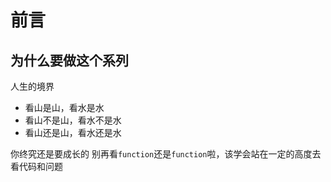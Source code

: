 # 前言

## 为什么要做这个系列

人生的境界

* 看山是山，看水是水
* 看山不是山，看水不是水
* 看山还是山，看水还是水

你终究还是要成长的 别再看`function`还是`function`啦，该学会站在一定的高度去看代码和问题
